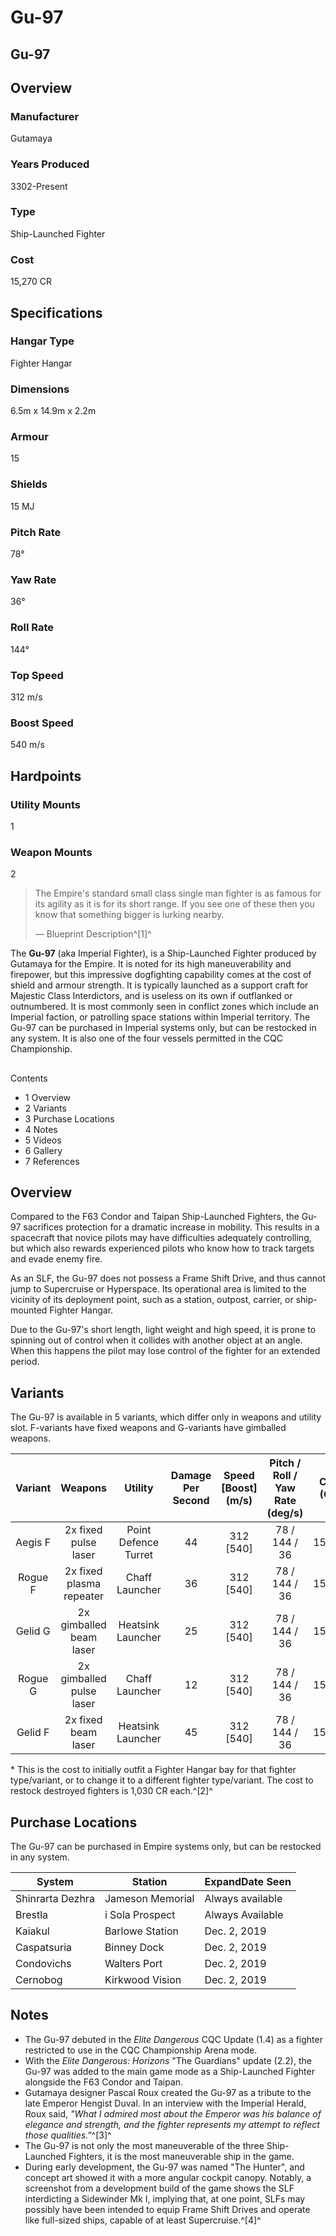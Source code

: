 # Gu-97
## Gu-97

		

## Overview

### Manufacturer

Gutamaya

### Years Produced

3302-Present

### Type

Ship-Launched Fighter

### Cost

15,270 CR

## Specifications

### Hangar Type

Fighter Hangar

### Dimensions

6.5m x 14.9m x 2.2m

### Armour

15

### Shields

15 MJ

### Pitch Rate

78°

### Yaw Rate

36°

### Roll Rate

144°

### Top Speed

312 m/s

### Boost Speed

540 m/s

## Hardpoints

### Utility Mounts

1

### Weapon Mounts

2

> 
> 
> The Empire's standard small class single man fighter is as famous for its agility as it is for its short range. If you see one of these then you know that something bigger is lurking nearby.
> 
> 
> — Blueprint Description^[1]^
> 

The **Gu-97** (aka Imperial Fighter), is a Ship-Launched Fighter produced by Gutamaya for the Empire. It is noted for its high maneuverability and firepower, but this impressive dogfighting capability comes at the cost of shield and armour strength. It is typically launched as a support craft for Majestic Class Interdictors, and is useless on its own if outflanked or outnumbered. It is most commonly seen in conflict zones which include an Imperial faction, or patrolling space stations within Imperial territory. The Gu-97 can be purchased in Imperial systems only, but can be restocked in any system. It is also one of the four vessels permitted in the CQC Championship.

## 

Contents

- 1 Overview
- 2 Variants
- 3 Purchase Locations
- 4 Notes
- 5 Videos
- 6 Gallery
- 7 References

## Overview

Compared to the F63 Condor and Taipan Ship-Launched Fighters, the Gu-97 sacrifices protection for a dramatic increase in mobility. This results in a spacecraft that novice pilots may have difficulties adequately controlling, but which also rewards experienced pilots who know how to track targets and evade enemy fire.

As an SLF, the Gu-97 does not possess a Frame Shift Drive, and thus cannot jump to Supercruise or Hyperspace. Its operational area is limited to the vicinity of its deployment point, such as a station, outpost, carrier, or ship-mounted Fighter Hangar.

Due to the Gu-97's short length, light weight and high speed, it is prone to spinning out of control when it collides with another object at an angle. When this happens the pilot may lose control of the fighter for an extended period.

## Variants

The Gu-97 is available in 5 variants, which differ only in weapons and utility slot. F-variants have fixed weapons and G-variants have gimballed weapons.

| Variant | Weapons | Utility | Damage Per Second | Speed [Boost] (m/s) | Pitch / Roll / Yaw Rate (deg/s) | Cost (CR) |
| :---: | :---: | :---: | :---: | :---: | :---: | :---: |
| Aegis F | 2x fixed pulse laser | Point Defence Turret | 44 | 312 [540] | 78 / 144 / 36 | 15,270 |
| Rogue F | 2x fixed plasma repeater | Chaff Launcher | 36 | 312 [540] | 78 / 144 / 36 | 15,270 |
| Gelid G | 2x gimballed beam laser | Heatsink Launcher | 25 | 312 [540] | 78 / 144 / 36 | 15,270 |
| Rogue G | 2x gimballed pulse laser | Chaff Launcher | 12 | 312 [540] | 78 / 144 / 36 | 15,270 |
| Gelid F | 2x fixed beam laser | Heatsink Launcher | 45 | 312 [540] | 78 / 144 / 36 | 15,270 |

\* This is the cost to initially outfit a Fighter Hangar bay for that fighter type/variant, or to change it to a different fighter type/variant. The cost to restock destroyed fighters is 1,030 CR each.^[2]^

## Purchase Locations

The Gu-97 can be purchased in Empire systems only, but can be restocked in any system.

| System | Station | ExpandDate Seen |
| --- | --- | --- |
| Shinrarta Dezhra | Jameson Memorial | Always available |
| Brestla | i Sola Prospect | Always Available |
| Kaiakul | Barlowe Station | Dec. 2, 2019 |
| Caspatsuria | Binney Dock | Dec. 2, 2019 |
| Condovichs | Walters Port | Dec. 2, 2019 |
| Cernobog | Kirkwood Vision | Dec. 2, 2019 |

## Notes

- The Gu-97 debuted in the *Elite Dangerous* CQC Update (1.4) as a fighter restricted to use in the CQC Championship Arena mode.
- With the *Elite Dangerous: Horizons* "The Guardians" update (2.2), the Gu-97 was added to the main game mode as a Ship-Launched Fighter alongside the F63 Condor and Taipan.
- Gutamaya designer Pascal Roux created the Gu-97 as a tribute to the late Emperor Hengist Duval. In an interview with the Imperial Herald, Roux said, *"What I admired most about the Emperor was his balance of elegance and strength, and the fighter represents my attempt to reflect those qualities."*^[3]^
- The Gu-97 is not only the most maneuverable of the three Ship-Launched Fighters, it is the most maneuverable ship in the game.
- During early development, the Gu-97 was named "The Hunter", and concept art showed it with a more angular cockpit canopy. Notably, a screenshot from a development build of the game shows the SLF interdicting a Sidewinder Mk I, implying that, at one point, SLFs may possibly have been intended to equip Frame Shift Drives and operate like full-sized ships, capable of at least Supercruise.^[4]^